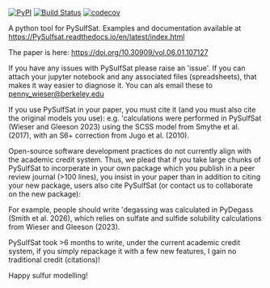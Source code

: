 [![PyPI](https://badgen.net/pypi/v/PySulfSat)](https://pypi.org/project/PySulfSat/)
[![Build Status](https://github.com/PennyWieser/PySulfSat/actions/workflows/main.yml/badge.svg?branch=main)](https://github.com/PennyWieser/PySulfSat/actions/workflows/main.yml)
[![codecov](https://codecov.io/gh/PennyWieser/PySulfSat/branch/main/graph/badge.svg)](https://codecov.io/gh/PennyWieser/PySulfSat/branch/main)

A python tool for PySulfSat.
Examples and documentation available at
https://PySulfsat.readthedocs.io/en/latest/index.html



The paper is here: https://doi.org/10.30909/vol.06.01.107127

If you have any issues with PySulfSat please raise an 'issue'. If you can attach your jupyter notebook and any associated files (spreadsheets), that makes it way easier to diagnose it. You can als
email these to penny_wieser@berkeley.edu

If you use PySulfSat in your paper, you must cite it (and you must also cite the original models you use):
e.g.
'calculations were performed in PySulfSat (Wieser and Gleeson 2023) using the SCSS model from Smythe et al. (2017), with an S6+ correction from Jugo et al. (2010).

Open-source software development practices do not currently align with the academic credit system. Thus, we plead that if you take large chunks of PySulfSat to incorperate in your own package which you publish in a peer review journal (>100 lines), you insist in your paper than in addition to citing your new package,
users also cite PySulfSat (or contact us to collaborate on the new package):

For example, people should write 'degassing was calculated in PyDegass (Smith et al. 2026), which relies on sulfate and sulfide solubility calculations from Wieser and Gleeson (2023).

 PySulfSat took >6 months to write, under the current academic credit system, if you simply repackage it with a few new features, I gain no traditional credit (citations)!

 Happy sulfur modelling!


